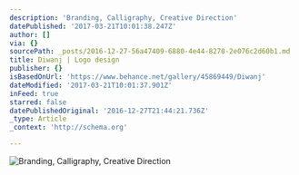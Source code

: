 ```yaml
---
description: 'Branding, Calligraphy, Creative Direction'
datePublished: '2017-03-21T10:01:38.247Z'
author: []
via: {}
sourcePath: _posts/2016-12-27-56a47409-6880-4e44-8270-2e076c2d60b1.md
title: Diwanj | Logo design
publisher: {}
isBasedOnUrl: 'https://www.behance.net/gallery/45869449/Diwanj'
dateModified: '2017-03-21T10:01:37.901Z'
inFeed: true
starred: false
datePublishedOriginal: '2016-12-27T21:44:21.736Z'
_type: Article
_context: 'http://schema.org'

---
```

![Branding, Calligraphy, Creative Direction](https://the-grid-user-content.s3-us-west-2.amazonaws.com/07baf46d-52f9-4c5f-bc7b-6ab7798beb46.png)